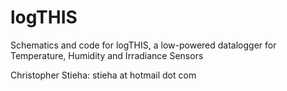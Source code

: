 logTHIS
=======

Schematics and code for logTHIS, a low-powered datalogger for Temperature, Humidity and Irradiance Sensors 

Christopher Stieha: stieha at hotmail dot com